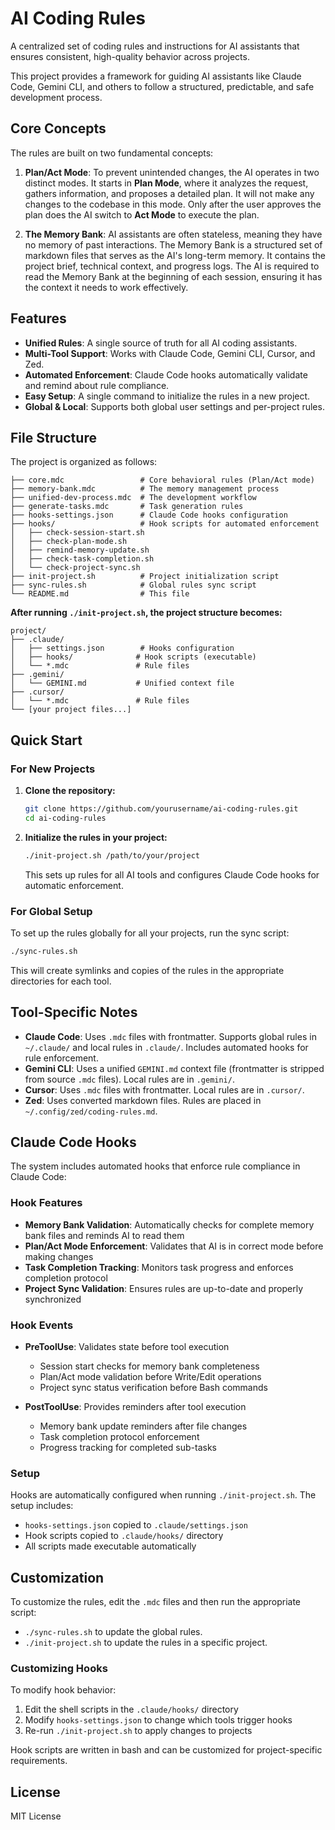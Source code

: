 # AI Coding Rules

A centralized set of coding rules and instructions for AI assistants that ensures consistent, high-quality behavior across projects.

This project provides a framework for guiding AI assistants like Claude Code, Gemini CLI, and others to follow a structured, predictable, and safe development process.

## Core Concepts

The rules are built on two fundamental concepts:

1.  **Plan/Act Mode**: To prevent unintended changes, the AI operates in two distinct modes. It starts in **Plan Mode**, where it analyzes the request, gathers information, and proposes a detailed plan. It will not make any changes to the codebase in this mode. Only after the user approves the plan does the AI switch to **Act Mode** to execute the plan.

2.  **The Memory Bank**: AI assistants are often stateless, meaning they have no memory of past interactions. The Memory Bank is a structured set of markdown files that serves as the AI's long-term memory. It contains the project brief, technical context, and progress logs. The AI is required to read the Memory Bank at the beginning of each session, ensuring it has the context it needs to work effectively.

## Features

- **Unified Rules**: A single source of truth for all AI coding assistants.
- **Multi-Tool Support**: Works with Claude Code, Gemini CLI, Cursor, and Zed.
- **Automated Enforcement**: Claude Code hooks automatically validate and remind about rule compliance.
- **Easy Setup**: A single command to initialize the rules in a new project.
- **Global & Local**: Supports both global user settings and per-project rules.

## File Structure

The project is organized as follows:

```
├── core.mdc                 # Core behavioral rules (Plan/Act mode)
├── memory-bank.mdc          # The memory management process
├── unified-dev-process.mdc  # The development workflow
├── generate-tasks.mdc       # Task generation rules
├── hooks-settings.json      # Claude Code hooks configuration
├── hooks/                   # Hook scripts for automated enforcement
│   ├── check-session-start.sh
│   ├── check-plan-mode.sh
│   ├── remind-memory-update.sh
│   ├── check-task-completion.sh
│   └── check-project-sync.sh
├── init-project.sh          # Project initialization script
├── sync-rules.sh            # Global rules sync script
└── README.md                # This file
```

**After running `./init-project.sh`, the project structure becomes:**
```
project/
├── .claude/
│   ├── settings.json        # Hooks configuration
│   ├── hooks/              # Hook scripts (executable)
│   └── *.mdc               # Rule files
├── .gemini/
│   └── GEMINI.md           # Unified context file
├── .cursor/
│   └── *.mdc               # Rule files
└── [your project files...]
```

## Quick Start

### For New Projects

1.  **Clone the repository:**
    ```bash
    git clone https://github.com/yourusername/ai-coding-rules.git
    cd ai-coding-rules
    ```

2.  **Initialize the rules in your project:**
    ```bash
    ./init-project.sh /path/to/your/project
    ```
    
    This sets up rules for all AI tools and configures Claude Code hooks for automatic enforcement.

### For Global Setup

To set up the rules globally for all your projects, run the sync script:

```bash
./sync-rules.sh
```

This will create symlinks and copies of the rules in the appropriate directories for each tool.

## Tool-Specific Notes

-   **Claude Code**: Uses `.mdc` files with frontmatter. Supports global rules in `~/.claude/` and local rules in `.claude/`. Includes automated hooks for rule enforcement.
-   **Gemini CLI**: Uses a unified `GEMINI.md` context file (frontmatter is stripped from source `.mdc` files). Local rules are in `.gemini/`.
-   **Cursor**: Uses `.mdc` files with frontmatter. Local rules are in `.cursor/`.
-   **Zed**: Uses converted markdown files. Rules are placed in `~/.config/zed/coding-rules.md`.

## Claude Code Hooks

The system includes automated hooks that enforce rule compliance in Claude Code:

### Hook Features
- **Memory Bank Validation**: Automatically checks for complete memory bank files and reminds AI to read them
- **Plan/Act Mode Enforcement**: Validates that AI is in correct mode before making changes  
- **Task Completion Tracking**: Monitors task progress and enforces completion protocol
- **Project Sync Validation**: Ensures rules are up-to-date and properly synchronized

### Hook Events
- **PreToolUse**: Validates state before tool execution
  - Session start checks for memory bank completeness
  - Plan/Act mode validation before Write/Edit operations
  - Project sync status verification before Bash commands

- **PostToolUse**: Provides reminders after tool execution
  - Memory bank update reminders after file changes
  - Task completion protocol enforcement
  - Progress tracking for completed sub-tasks

### Setup
Hooks are automatically configured when running `./init-project.sh`. The setup includes:
- `hooks-settings.json` copied to `.claude/settings.json`
- Hook scripts copied to `.claude/hooks/` directory
- All scripts made executable automatically

## Customization

To customize the rules, edit the `.mdc` files and then run the appropriate script:

-   `./sync-rules.sh` to update the global rules.
-   `./init-project.sh` to update the rules in a specific project.

### Customizing Hooks

To modify hook behavior:
1. Edit the shell scripts in the `.claude/hooks/` directory
2. Modify `hooks-settings.json` to change which tools trigger hooks
3. Re-run `./init-project.sh` to apply changes to projects

Hook scripts are written in bash and can be customized for project-specific requirements.

## License

MIT License